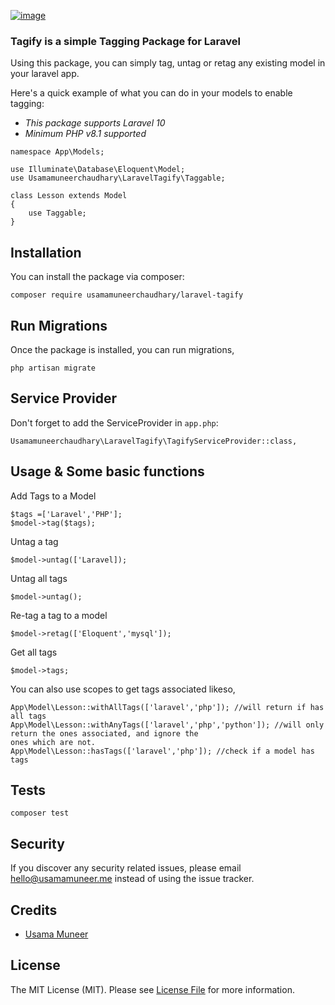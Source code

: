 [![image](https://www.linkpicture.com/q/tagify.png)](https://thewebtier.com)
### Tagify is a simple Tagging Package for Laravel
Using this package, you can simply tag, untag or retag any existing model in your laravel app.

Here's a quick example of what you can do in your models to enable tagging:

- *This package supports Laravel 10*
- *Minimum PHP v8.1 supported*

```
namespace App\Models;

use Illuminate\Database\Eloquent\Model;
use Usamamuneerchaudhary\LaravelTagify\Taggable;

class Lesson extends Model
{
    use Taggable;
}
```

## Installation
You can install the package via composer:

`composer require usamamuneerchaudhary/laravel-tagify`
## Run Migrations

Once the package is installed, you can run migrations,

`php artisan migrate`
 
## Service Provider

Don't forget to add the ServiceProvider in `app.php`:

```
Usamamuneerchaudhary\LaravelTagify\TagifyServiceProvider::class,
```
## Usage & Some basic functions

Add Tags to a Model
```
$tags =['Laravel','PHP'];
$model->tag($tags);
```
Untag a tag
```
$model->untag(['Laravel]);
```

Untag all tags
```
$model->untag();
```

Re-tag a tag to a model
```
$model->retag(['Eloquent','mysql']);
```

Get all tags
```
$model->tags;
```

You can also use scopes to get tags associated likeso,
```
App\Model\Lesson::withAllTags(['laravel','php']); //will return if has all tags
App\Model\Lesson::withAnyTags(['laravel','php','python']); //will only return the ones associated, and ignore the 
ones which are not.
App\Model\Lesson::hasTags(['laravel','php']); //check if a model has tags
```
## Tests
`composer test`

## Security
If you discover any security related issues, please email hello@usamamuneer.me instead of using the issue tracker.

## Credits

- [Usama Muneer](https://github.com/usamamuneerchaudhary)

## License
The MIT License (MIT). Please see [License File](LICENSE.md) for more information.
